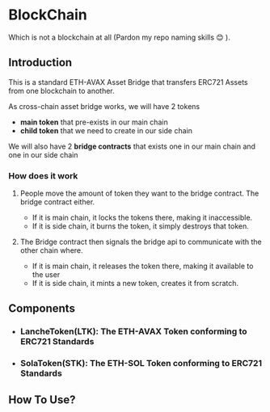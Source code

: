# BlockChain

Which is not a blockchain at all (Pardon my repo naming skills :blush: ).

## Introduction

This is a standard ETH-AVAX Asset Bridge that transfers ERC721 Assets from one blockchain to another.

As cross-chain asset bridge works, we will have 2 tokens

- **main token** that pre-exists in our main chain
- **child token** that we need to create in our side chain

We will also have 2 **bridge contracts** that exists one in our main chain and one in our side chain

### How does it work

1. People move the amount of token they want to the bridge contract. The bridge contract either.
    - If it is main chain, it locks the tokens there, making it inaccessible.
    - If it is side chain, it burns the token, it simply destroys that token.

2. The Bridge contract then signals the bridge api to communicate with the other chain where.
    - If it is main chain, it releases the token there, making it available to the user
    - If it is side chain, it mints a new token, creates it from scratch.

## Components

- ### LancheToken(LTK): The ETH-AVAX Token conforming to ERC721 Standards

- ### SolaToken(STK): The ETH-SOL Token conforming to ERC721 Standards


## How To Use?